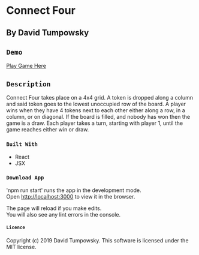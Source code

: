 # Connect Four

## By David Tumpowsky

## `Demo`

[Play Game Here](https://dtumpowsky.github.io/React-Connect-Four/public)

## `Description`

Connect Four takes place on a 4x4 grid. A token is dropped along a column and said token goes to the lowest unoccupied row of the board. A player wins when they have 4 tokens next to each other either along a row, in a column, or on diagonal. If the board is filled, and nobody has won then the game is a draw. Each player takes a turn, starting with player 1, until the game reaches either win or draw.


### `Built With`

* React
* JSX

### `Download App`

'npm run start' runs the app in the development mode.<br>
Open [http://localhost:3000](http://localhost:3000) to view it in the browser.

The page will reload if you make edits.<br>
You will also see any lint errors in the console.

#### `Licence`

Copyright (c) 2019 David Tumpowsky. This software is licensed under the MIT license.
